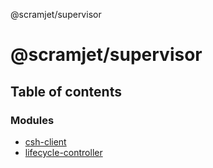 @scramjet/supervisor

# @scramjet/supervisor

## Table of contents

### Modules

- [csh-client](modules/csh_client.md)
- [lifecycle-controller](modules/lifecycle_controller.md)
